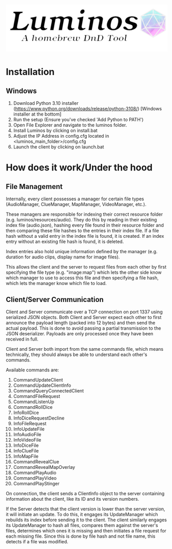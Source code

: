 ![Luminos](https://raw.githubusercontent.com/BruebachL/luminos/master/resources/splash_screen.png)
===========
# Installation

## Windows

1. Download Python 3.10 installer (https://www.python.org/downloads/release/python-3108/) [Windows installer at the bottom]
2. Run the setup (Ensure you've checked 'Add Python to PATH')
3. Open File Explorer and navigate to the luminos folder.
4. Install Luminos by clicking on install.bat
5. Adjust the IP Address in config.cfg located in <luminos_main_folder>/config.cfg
6. Launch the client by clicking on launch.bat

# How does it work/Under the hood

## File Management

Internally, every client possesses a manager for certain file types (AudioManager, ClueManager, MapManager, VideoManager, etc.).

These managers are responsible for indexing their correct resource folder (e.g. luminos/resources/audio). They do this by reading in their existing index file (audio.json), hashing every file found in their resource folder and then comparing these file hashes to the entries in their index file. If a file hash without a valid entry in the index file is found, it is created. If an index entry without an existing file hash is found, it is deleted.

Index entries also hold unique information defined by the manager (e.g. duration for audio clips, display name for image files).

This allows the client and the server to request files from each other by first specifying the file type (e.g. "image:map") which lets the other side know which manager to use to access this file and then specifying a file hash, which lets the manager know which file to load.

## Client/Server Communication

Client and Server communicate over a TCP connection on port 1337 using serialized JSON objects. Both Client and Server expect each other to first announce the payload length (packed into 12 bytes) and then send the actual payload. This is done to avoid passing a partial transmission to the JSON deserializer. Payloads are only processed once they have been received in full.

Client and Server both import from the same commands file, which means technically, they should always be able to understand each other's commands.

Available commands are:
1. CommandUpdateClient
2. CommandUpdateClientInfo
3. CommandQueryConnectedClient
4. CommandFileRequest
5. CommandListenUp
6. CommandRollDice
7. InfoRollDice
8. InfoDiceRequestDecline
9. InfoFileRequest
10. InfoUpdateFile
11. InfoAudioFile
12. InfoVideoFile
13. InfoDiceFile
14. InfoClueFile
15. InfoMapFile
16. CommandRevealClue
17. CommandRevealMapOverlay
18. CommandPlayAudio
19. CommandPlayVideo
20. CommandPlayStinger

On connection, the client sends a ClientInfo object to the server containing information about the client, like its ID and its version numbers.

If the Server detects that the client version is lower than the server version, it will initiate an update. To do this, it engages its UpdateManager which rebuilds its index before sending it to the client. The client similarly engages its UpdateManager to hash all files, compares them against the server's files, determines which ones it is missing and then initiates a file request for each missing file. Since this is done by file hash and not file name, this detects if a file was modified.